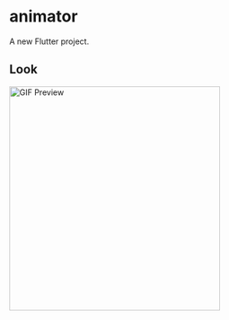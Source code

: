 # animator

A new Flutter project.

## Look

<img src="./videos/your_gif_file.gif" alt="GIF Preview" width="375" height="400">


